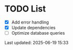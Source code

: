 # TODO List

- [x] Add error handling
- [x] Update dependencies
- [ ] Optimize database queries

Last updated: 2025-06-19 15:33
